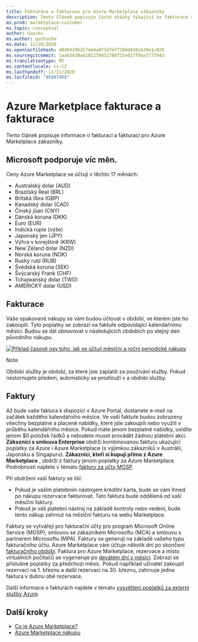 ```yaml
---
title: Fakturace a fakturace pro Azure Marketplace zákazníky
description: Tento článek popisuje časté otázky týkající se fakturace a fakturace pro Azure Marketplace zákazníky.
ms.prod: marketplace-customer
ms.topic: conceptual
author: Guyshu
ms.author: gushuchm
ms.date: 11/20/2020
ms.openlocfilehash: d0db9296157eb4a8f1d7ef7288d438cb39e1c026
ms.sourcegitcommit: 1aa43438ad181278052788f15e017f9ae7777943
ms.translationtype: MT
ms.contentlocale: cs-CZ
ms.lasthandoff: 11/21/2020
ms.locfileid: "95007469"
---
```

# <a name="azure-marketplace-billing-and-invoicing"></a>Azure Marketplace fakturace a fakturace

Tento článek popisuje informace o fakturaci a fakturaci pro Azure Marketplace zákazníky.

## <a name="microsoft-supports-multiple-currencies"></a>Microsoft podporuje víc měn.

Ceny Azure Marketplace se účtují v těchto 17 měnách:

- Australský dolar (AUD)
- Brazilský Real (BRL)
- Britská libra (GBP)
- Kanadský dolar (CAD)
- Čínský jüan (CNY)
- Dánská koruna (DKK)
- Euro (EUR)
- Indická rupie (výše)
- Japonský jen (JPY)
- Výhra v korejštině (KRW)
- New Zéland dolar (NZD)
- Norská koruna (NOK)
- Ruský rubl (RUB)
- Švédská koruna (SEK)
- Švýcarský Frank (CHF)
- Tchajwanský dolar (TWD)
- AMERICKÝ dolar (USD)

## <a name="billing"></a>Fakturace

Vaše opakované nákupy se vám budou účtovat v období, ve kterém jste ho zakoupili. Tyto poplatky se zobrazí na faktuře odpovídající kalendářnímu měsíci. Budou se dál obnovovat v následujících obdobích po stejný den původního nákupu.

[![Příklad časové osy toho, jak se účtují měsíční a roční periodické nákupy](media/billing/billing-charges-recurring.png)](media/billing/billing-charges-recurring.png#lightbox)

>[!NOTE]
> Období služby je období, za které jste zaplatili za používání služby. Pokud nestornujete předem, automaticky se prodlouží v a období služby.

## <a name="invoices"></a>Faktury

Až bude vaše faktura k dispozici v Azure Portal, dostanete e-mail na začátek každého kalendářního měsíce. Ve vaší faktuře budou zobrazeny všechny bezplatné a placené nabídky, které jste zakoupili nebo využili v průběhu kalendářního měsíce. Pokud máte jenom bezplatné nabídky, uvidíte jenom $0 položek řádků a nebudete muset provádět žádnou platební akci. **Zákazníci s smlouva Enterprise** obdrží kombinovanou fakturu ukazující poplatky za Azure i Azure Marketplace (s výjimkou zákazníků v Austrálii, Japonsku a Singapuru). **Zákazníci, kteří si kupují přímo z Azure Marketplace** , obdrží z faktury jenom poplatky za Azure Marketplace. Podrobnosti najdete v tématu [faktury za účty MOSP](/azure/cost-management-billing/understand/download-azure-invoice#invoices-for-mosp-billing-accounts).

Při obdržení vaší faktury se liší:

- Pokud je vaším platebním nástrojem kreditní karta, bude se vám ihned po nákupu rezervace fakturovat. Tato faktura bude oddělená od vaší měsíční faktury.
- Pokud je váš platební nástroj na základě kontroly nebo vedení, bude tento nákup zahrnut na měsíční fakturu na webu Marketplace.

Faktury se vytvářejí pro fakturační účty pro program Microsoft Online Service (MOSP), smlouvu se zákazníkem Microsoftu (MCA) a smlouvu s partnerem Microsoftu (MPA). Faktury se generují na základě vašeho typu fakturačního účtu. Azure Marketplace vám účtuje několik dní po skončení [fakturačního období](/azure/cost-management-billing/understand/download-azure-invoice#why-you-might-not-see-an-invoice). Faktura pro Azure Marketplace, rezervace a místo virtuálních počítačů se vygeneruje po [devátém dni v měsíci](/azure/cost-management-billing/understand/download-azure-invoice#invoices-for-mosp-billing-accounts). Zobrazí se příslušné poplatky za předchozí měsíc. Pokud například uživatel zakoupil rezervaci na 1. březnu a další rezervaci na 30. březnu, zahrnuje jedna faktura v dubnu obě rezervace.

Další informace o fakturách najdete v tématu [vysvětlení poplatků za externí služby Azure](/azure/cost-management-billing/understand/understand-azure-marketplace-charges).

## <a name="next-steps"></a>Další kroky

- [Co je Azure Marketplace?](azure-marketplace-overview.md)
- [Azure Marketplace nákupu](azure-purchasing-invoicing.md)
